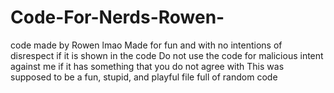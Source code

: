 # Code-For-Nerds-Rowen-
code made by Rowen lmao
Made for fun and with no intentions of disrespect if it is shown in the code
Do not use the code for malicious intent against me if it has something that you do not agree with
This was supposed to be a fun, stupid, and playful file full of random code
